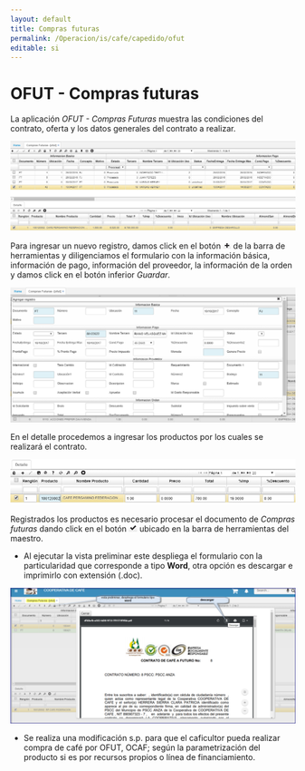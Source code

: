 ```yaml
---
layout: default
title: Compras futuras
permalink: /Operacion/is/cafe/capedido/ofut
editable: si
---
```


# OFUT - Compras futuras

La aplicación _OFUT - Compras Futuras_ muestra las condiciones del contrato, oferta y los datos generales del contrato a realizar.  

![](ofut.png)

Para ingresar un nuevo registro, damos click en el botón ![](mas.png) de la barra de herramientas y diligenciamos el formulario con la información básica, información de pago, información del proveedor, la información de la orden y damos click en el botón inferior _Guardar_.  

![](ofut1.png)

En el detalle procedemos a ingresar los productos por los cuales se realizará el contrato.  

![](ofut2.png)

Registrados los productos es necesario procesar el documento de _Compras futuras_ dando click en el botón ![](procesar.png) ubicado en la barra de herramientas del maestro.  

* Al ejecutar la vista preliminar este despliega el formulario con la particularidad que corresponde a tipo **Word**, otra opción es descargar e imprimirlo con extensión (.doc).  

![](ofut3.png)  

* Se realiza una modificación s.p. para que el caficultor pueda realizar compra de café por OFUT, OCAF; según la parametrización del producto si es por recursos propios o línea de financiamiento.  




